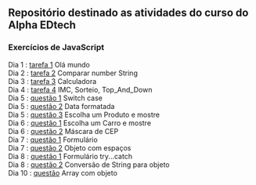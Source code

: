 ## Repositório destinado as atividades do curso do Alpha EDtech
### Exercícios de JavaScript
Dia 1 : [tarefa 1](https://github.com/rickEDU/AlphaED/tree/main/JS/ex1) Olá mundo<br>
Dia 2 : [tarefa 2](https://github.com/rickEDU/AlphaED/tree/main/JS/ex2) Comparar number String     <br>
Dia 3 : [tarefa 3](https://github.com/rickEDU/AlphaED/tree/main/JS/ex3) Calculadora<br>
Dia 4 : [tarefa 4](https://github.com/rickEDU/AlphaED/tree/main/JS/ex4) IMC, Sorteio, Top_And_Down <br>
Dia 5 : [questão 1](https://github.com/rickEDU/AlphaED/tree/main/JS/ex5_A) Switch case<br>
Dia 5 : [questão 2](https://github.com/rickEDU/AlphaED/tree/main/JS/ex5_B) Data formatada<br>
Dia 5 : [questão 3](https://github.com/rickEDU/AlphaED/tree/main/JS/ex5_C) Escolha um Produto e mostre<br>
Dia 6 : [questão 1](https://github.com/rickEDU/AlphaED/tree/main/JS/ex6_A) Escolha um Carro e mostre<br>
Dia 6 : [questão 2](https://github.com/rickEDU/AlphaED/tree/main/JS/ex6_B) Máscara de CEP<br>
Dia 7 : [questão 1](https://github.com/rickEDU/AlphaED/tree/main/JS/ex7_A) Formulário<br>
Dia 7 : [questão 2](https://github.com/rickEDU/AlphaED/tree/main/JS/ex7_B) Objeto com espaços<br>
Dia 8 : [questão 1](https://github.com/rickEDU/AlphaED/tree/main/JS/ex8_A) Formulário try...catch<br>
Dia 8 : [questão 2](https://github.com/rickEDU/AlphaED/tree/main/JS/ex8_B) Conversão de String para objeto<br>
Dia 10 : [questão](https://github.com/rickEDU/AlphaED/tree/main/JS/ex10) Array com objeto<br>
